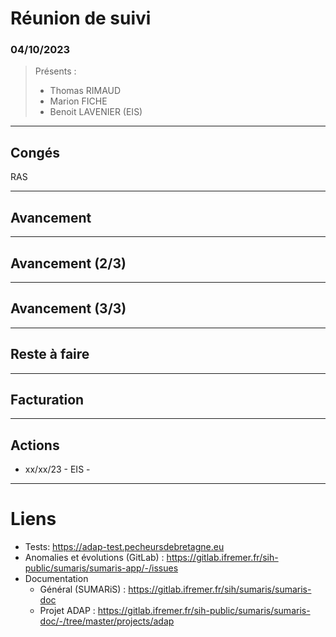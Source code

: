 # Réunion de suivi
### 04/10/2023

> Présents :
>
> - Thomas RIMAUD
> - Marion FICHE
> - Benoit LAVENIER (EIS)

---
## Congés

RAS

---
## Avancement


---

## Avancement (2/3)

---
## Avancement (3/3)

---
## Reste à faire

---
## Facturation

---
## Actions

- xx/xx/23 - EIS - 

---

# Liens
* Tests: https://adap-test.pecheursdebretagne.eu
* Anomalies et évolutions (GitLab) : https://gitlab.ifremer.fr/sih-public/sumaris/sumaris-app/-/issues
* Documentation
  * Général (SUMARiS) : https://gitlab.ifremer.fr/sih/sumaris/sumaris-doc
  * Projet ADAP : https://gitlab.ifremer.fr/sih-public/sumaris/sumaris-doc/-/tree/master/projects/adap
